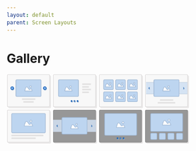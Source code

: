 ```yaml
---
layout: default
parent: Screen Layouts
---
```


# Gallery
<img style="width:100px;display:inline-block;" src="../images/layouts/gallery_01.png" alt="Gallery 01" />
<img style="width:100px;display:inline-block;" src="../images/layouts/gallery_02.png" alt="Gallery 02" />
<img style="width:100px;display:inline-block;" src="../images/layouts/gallery_03.png" alt="Gallery 03" />
<img style="width:100px;display:inline-block;" src="../images/layouts/gallery_04.png" alt="Gallery 04" />
<img style="width:100px;display:inline-block;" src="../images/layouts/gallery_05.png" alt="Gallery 05" />
<img style="width:100px;display:inline-block;" src="../images/layouts/gallery_06.png" alt="Gallery 06" />
<img style="width:100px;display:inline-block;" src="../images/layouts/gallery_07.png" alt="Gallery 07" />
<img style="width:100px;display:inline-block;" src="../images/layouts/gallery_08.png" alt="Gallery 08" />
